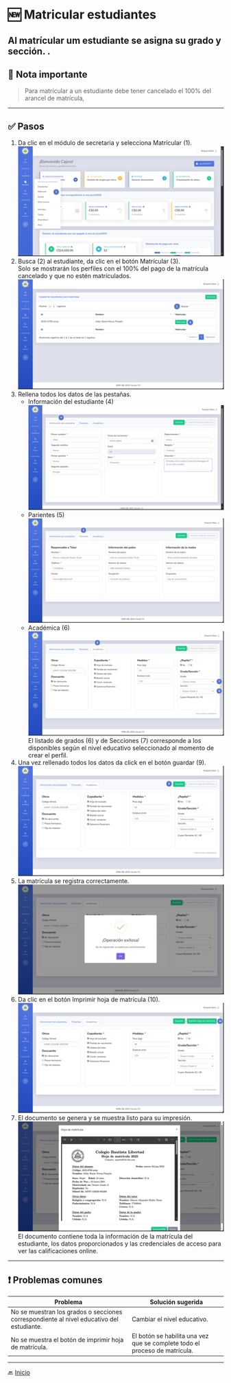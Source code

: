 # 🆕 Matricular estudiantes

Al matrícular um estudiante se asigna su grado y sección.
.
---

## 📝 Nota importante

> Para matrícular a un estudiante debe tener cancelado el 100% del arancel de matrícula,
>
---

## ✅ Pasos

1. Da clic en el módulo de secretaria y selecciona Matrícular (1).
   ![Información del estudiante](../../assets/Matricular/Matricular1.png)
2. Busca (2) al estudiante, da clic en el botón Matrícular (3). <br>
   Solo se mostrarán los perfiles con el 100% del pago de la matrícula cancelado y que no estén matrículados.
   ![Información del estudiante](../../assets/Matricular/Matricular2.png)
3. Rellena todos los datos de las pestañas.
    - Información del estudiante (4)
      ![Información del estudiante](../../assets/Matricular/Matricular3.png)
    - Parientes (5)
      ![Información del estudiante](../../assets/Matricular/Matricular4.png)
    - Académica (6)
      ![Información del estudiante](../../assets/Matricular/Matricular5.png)
      El listado de grados (6) y de Secciones (7) corresponde a los disponibles según
      el nivel educativo seleccionado al momento de crear el perfil.
4. Una vez rellenado todos los datos da click en el botón guardar (9).
   ![Información del estudiante](../../assets/Matricular/Matricular6.png)
5. La matrícula se registra correctamente.
   ![Información del estudiante](../../assets/Matricular/Matricular7.png)
6. Da clic en el botón Imprimir hoja de matrícula (10).
   ![Información del estudiante](../../assets/Matricular/Matricular8.png)
7. El documento se genera y se muestra listo para su impresión.
   ![Información del estudiante](../../assets/Matricular/Matricular9.png)
   El documento contiene toda la información de la matrícula del estudiante, los datos proporcionados
   y las credenciales de acceso para ver las calificaciones online.

---

## ❗ Problemas comunes

| Problema                                                                                 | Solución sugerida                                                          |
|------------------------------------------------------------------------------------------|----------------------------------------------------------------------------|
| No se muestran los grados o secciones correspondiente al nivel educativo del estudiante. | Cambiar el nivel educativo.                                                |
| No se muestra el botón de imprimir hoja de matrícula.                                    | El botón se habilita una vez que se complete todo el proceso de matrícula. |

---

🔙 [Inicio](../../Index.md)



